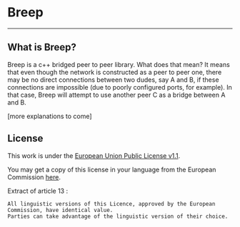 # Breep
-----------------------

## What is Breep?

Breep is a c++ bridged peer to peer library. What does that mean? It means that even though
the network is constructed as a peer to peer one, there may be no direct connections between
two dudes, say A and B, if these connections are impossible (due to poorly configured ports, for example).
In that case, Breep will attempt to use another peer C as a bridge between A and B.


[more explanations to come]

## License

This work is under the [European Union Public License v1.1](LICENSE.md).

You may get a copy of this license in your language from the European Commission [here](https://joinup.ec.europa.eu/community/eupl/og_page/european-union-public-licence-eupl-v11).

Extract of article 13 :

    All linguistic versions of this Licence, approved by the European Commission, have identical value.
    Parties can take advantage of the linguistic version of their choice.
